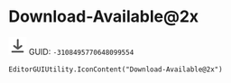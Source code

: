 # Download-Available@2x
![](/img/Download-Available@2x.png)
GUID: `-3108495770648099554`
```
EditorGUIUtility.IconContent("Download-Available@2x")
```

